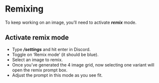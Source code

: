 # Remixing

To keep working on an image, you’ll need to activate **_remix_** mode.

## Activate remix mode

- Type **_/settings_** and hit enter in Discord.
- Toggle on ‘Remix mode’ (it should be blue).
- Select an image to remix.
- Once you’ve generated the 4 image grid, now selecting one variant will open the remix prompt box.
- Adjust the prompt in this mode as you see fit.
